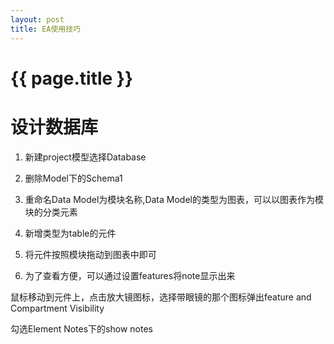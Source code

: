 ```yaml
---
layout: post
title: EA使用技巧
---
```

{{ page.title }}
=============

# 设计数据库

1. 新建project模型选择Database

2. 删除Model下的Schema1

3. 重命名Data Model为模块名称,Data Model的类型为图表，可以以图表作为模块的分类元素

4. 新增类型为table的元件

5. 将元件按照模块拖动到图表中即可

6. 为了查看方便，可以通过设置features将note显示出来

鼠标移动到元件上，点击放大镜图标，选择带眼镜的那个图标弹出feature and Compartment Visibility

勾选Element Notes下的show notes

